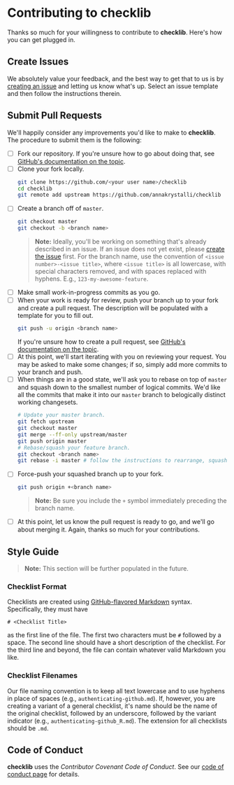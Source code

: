 # Contributing to checklib

Thanks so much for your willingness to contribute to **checklib**.  Here's how you can get plugged in.

## Create Issues

We absolutely value your feedback, and the best way to get that to us is by [creating an issue](https://github.com/annakrystalli/checklib/issues/new/choose) and letting us know what's up.  Select an issue template and then follow the instructions therein.

## Submit Pull Requests

We'll happily consider any improvements you'd like to make to **checklib**.  The procedure to submit them is the following:
- [ ] Fork our repository.  If you're unsure how to go about doing that, see [GitHub's documentation on the topic](https://help.github.com/en/articles/fork-a-repo).
- [ ] Clone your fork locally.
   ```bash
   git clone https://github.com/<your user name>/checklib
   cd checklib
   git remote add upstream https://github.com/annakrystalli/checklib
   ```
- [ ] Create a branch off of `master`.
   ```bash
   git checkout master
   git checkout -b <branch name>
   ```
   > **Note:**  Ideally, you'll be working on something that's already described in an issue.  If an issue does not yet exist, please [create the issue](https://github.com/annakrystalli/checklib/issues/new/choose) first.  For the branch name, use the convention of `<issue number>-<issue title>`, where `<issue title>` is all lowercase, with special characters removed, and with spaces replaced with hyphens.  E.g., `123-my-awesome-feature`.
- [ ] Make small work-in-progress commits as you go.
- [ ] When your work is ready for review, push your branch up to your fork and create a pull request.  The description will be populated with a template for you to fill out.
   ```bash
   git push -u origin <branch name>
   ```
   If you're unsure how to create a pull request, see [GitHub's documentation on the topic](https://help.github.com/en/articles/creating-a-pull-request-from-a-fork).
- [ ] At this point, we'll start iterating with you on reviewing your request.  You may be asked to make some changes; if so, simply add more commits to your branch and push.
- [ ] When things are in a good state, we'll ask you to rebase on top of `master` and squash down to the smallest number of logical commits.  We'd like all the commits that make it into our `master` branch to belogically distinct working changesets.
   ```bash
   # Update your master branch.
   git fetch upstream
   git checkout master
   git merge --ff-only upstream/master
   git push origin master
   # Rebase/squash your feature branch.
   git checkout <branch name>
   git rebase -i master # follow the instructions to rearrange, squash, etc.
   ```
- [ ] Force-push your squashed branch up to your fork.
   ```bash
   git push origin +<branch name>
   ```
   > **Note:**  Be sure you include the `+` symbol immediately preceding the branch name.
- [ ] At this point, let us know the pull request is ready to go, and we'll go about merging it.  Again, thanks so much for your contributions.

## Style Guide

> **Note:**  This section will be further populated in the future.

### Checklist Format

Checklists are created using [GitHub-flavored Markdown](https://github.github.com/gfm/) syntax.  Specifically, they must have
```
# <Checklist Title>
```

as the first line of the file.  The first two characters must be `#` followed by a space.  The second line should have a short description of the checklist.  For the third line and beyond, the file can contain whatever valid Markdown you like.

### Checklist Filenames

Our file naming convention is to keep all text lowercase and to use hyphens in place of spaces (e.g., `authenticating-github.md`).  If, however, you are creating a variant of a general checklist, it's name should be the name of the original checklist, followed by an underscore, followed by the variant indicator (e.g., `authenticating-github_R.md`).  The extension for all checklists should be `.md`.

## Code of Conduct

**checklib** uses the *Contributor Covenant Code of Conduct*.  See our [code of conduct page](CODE_OF_CONDUCT.md) for details.
